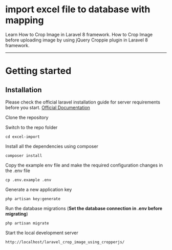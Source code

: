 #  import excel file to database with mapping


Learn How to Crop Image in Laravel 8 framework. How to Crop Image before uploading image by using jQuery Croppie plugin in Laravel 8 framework. 

----------

# Getting started

## Installation

Please check the official laravel installation guide for server requirements before you start. [Official Documentation](https://laravel.com/docs/7.x/installation)


Clone the repository


Switch to the repo folder

    cd excel-import

Install all the dependencies using composer

    composer install

Copy the example env file and make the required configuration changes in the .env file

    cp .env.example .env

Generate a new application key

    php artisan key:generate


Run the database migrations (**Set the database connection in .env before migrating**)

    php artisan migrate

Start the local development server

    http://localhost/laravel_crop_image_using_cropperjs/



